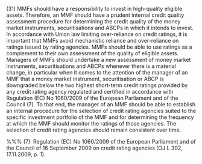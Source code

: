 (31) MMFs should have a responsibility to invest in high-quality eligible assets. Therefore, an MMF should have a prudent internal credit quality assessment procedure for determining the credit quality of the money market instruments, securitisations and ABCPs in which it intends to invest. In accordance with Union law limiting over-reliance on credit ratings, it is important that MMFs avoid mechanistic reliance and over-reliance on ratings issued by rating agencies. MMFs should be able to use ratings as a complement to their own assessment of the quality of eligible assets. Managers of MMFs should undertake a new assessment of money market instruments, securitisations and ABCPs whenever there is a material change, in particular when it comes to the attention of the manager of an MMF that a money market instrument, securitisation or ABCP is downgraded below the two highest short-term credit ratings provided by any credit rating agency regulated and certified in accordance with Regulation (EC) No 1060/2009 of the European Parliament and of the Council (7). To that end, the manager of an MMF should be able to establish an internal procedure for the selection of credit rating agencies suited to the specific investment portfolio of the MMF and for determining the frequency at which the MMF should monitor the ratings of those agencies. The selection of credit rating agencies should remain consistent over time.

%%% (7)  Regulation (EC) No 1060/2009 of the European Parliament and of the Council of 16 September 2009 on credit rating agencies (OJ L 302, 17.11.2009, p. 1).